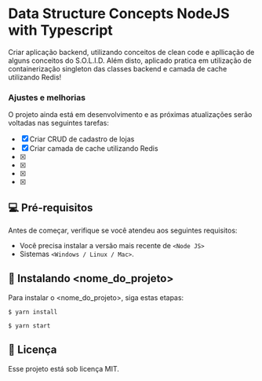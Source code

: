 # Data Structure Concepts NodeJS with Typescript

<!---Esses são exemplos. Veja https://shields.io para outras pessoas ou para personalizar este conjunto de escudos. Você pode querer incluir dependências, status do projeto e informações de licença aqui--->

Criar aplicação backend, utilizando conceitos de clean code e apllicação de alguns conceitos do S.O.L.I.D. Além disto, aplicado pratica em utilização de containerização singleton das classes backend e camada de cache utilizando Redis!


### Ajustes e melhorias

O projeto ainda está em desenvolvimento e as próximas atualizações serão voltadas nas seguintes tarefas:

- [x] Criar CRUD de cadastro de lojas
- [x] Criar camada de cache utilizando Redis
- [x] 
- [x] 
- [x] 
- [x] 


## 💻 Pré-requisitos

Antes de começar, verifique se você atendeu aos seguintes requisitos:
<!---Estes são apenas requisitos de exemplo. Adicionar, duplicar ou remover conforme necessário--->
* Você precisa instalar a versão mais recente de `<Node JS>`
* Sistemas `<Windows / Linux / Mac>`.

## 🚀 Instalando <nome_do_projeto>

Para instalar o <nome_do_projeto>, siga estas etapas:

```
$ yarn install
```

```
$ yarn start
```

## 📝 Licença

Esse projeto está sob licença MIT.
